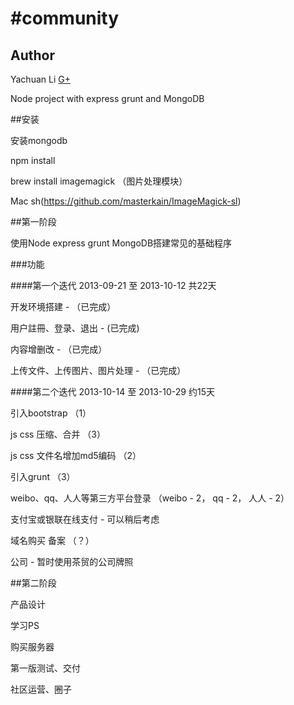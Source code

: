 #community
=========

## Author

Yachuan Li
[G+](https://plus.google.com/112077127945816369783)

Node project with express grunt and MongoDB

##安装

安装mongodb

npm install

brew install imagemagick （图片处理模块）

Mac sh(https://github.com/masterkain/ImageMagick-sl)

##第一阶段

使用Node express grunt MongoDB搭建常见的基础程序

###功能 

####第一个迭代 2013-09-21 至 2013-10-12 共22天

开发环境搭建 - （已完成）

用户註冊、登录、退出 - (已完成)

内容增删改 - （已完成）

上传文件、上传图片、图片处理 - （已完成）

####第二个迭代 2013-10-14 至 2013-10-29 约15天

引入bootstrap （1）

js css 压缩、合并 （3）

js css 文件名增加md5编码 （2）

引入grunt （3）

weibo、qq、人人等第三方平台登录 （weibo - 2， qq - 2， 人人 - 2）

支付宝或银联在线支付 - 可以稍后考虑
 
域名购买 备案 （？）

公司 - 暂时使用茶贸的公司牌照

##第二阶段

产品设计

学习PS

购买服务器

第一版测试、交付

社区运营、圈子
